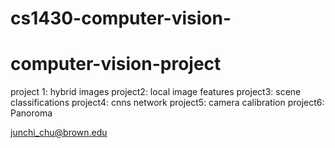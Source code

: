 # cs1430-computer-vision-
# computer-vision-project

project 1: hybrid images
project2: local image features
project3: scene classifications
project4: cnns network
project5: camera calibration
project6: Panoroma


junchi_chu@brown.edu
